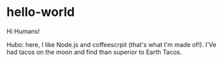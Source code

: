 # hello-world

Hi Humans!

Hubo: here, I like Node.js and coffeescrpit (that's what I'm made of!).
I'Ve had tacos on the moon and find than superior to Earth Tacos.
